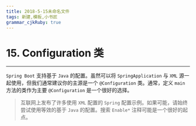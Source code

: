 ```yaml
---
title: 2018-5-15未命名文件 
tags: 新建,模板,小书匠
grammar_cjkRuby: true
---
```



# 15. Configuration 类
---

`Spring Boot` 支持基于 `Java` 的配置。虽然可以将 `SpringApplication` 与 `XML` 源一起使用，但我们通常建议你的主源是一个 `@Configuration` 类。通常，定义 `main` 方法的类作为主要 `@Configuration` 是一个很好的选择。

> 互联网上发布了许多使用 `XML` 配置的 `Spring` 配置示例。如果可能，请始终尝试使用等效的基于 `Java` 的配置。搜索 `Enable*` 注释可能是一个很好的起点。